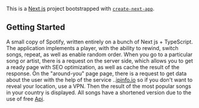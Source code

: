 This is a [Next.js](https://nextjs.org/) project bootstrapped with [`create-next-app`](https://github.com/vercel/next.js/tree/canary/packages/create-next-app).

## Getting Started
A small copy of Spotify, written entirely on a bunch of Next js + TypeScript. The application implements a player, with the ability to rewind, switch songs, repeat, as well as enable random order. When you go to a particular song or artist, there is a request on the server side, which allows you to get a ready page with SEO optimization, as well as cache the result of the response. On the "around-you" page page, there is a request to get data about the user with the help of the service ..[ipinfo.io](https://ipinfo.io/) so if you don't want to reveal your location, use a VPN. Then the result of the most popular songs in your country is displayed. 
All songs have a shortened version due to the use of free [Api](https://rapidapi.com/yourdevmail/api/shazam-api7).

